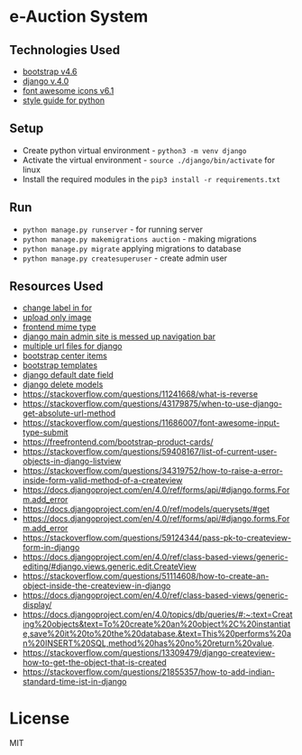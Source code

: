 # e-Auction System

## Technologies Used 

- [bootstrap v4.6](https://getbootstrap.com/docs/4.6/getting-started/build-tools/)
- [django v.4.0](https://docs.djangoproject.com/en/4.0/)
- [font awesome icons v6.1](https://fontawesome.com/search?s=solid%2Cbrands)
- [style guide for python](https://peps.python.org/pep-0008/)

## Setup

- Create python virtual environment - `python3 -m venv django`
- Activate the virtual environment - `source ./django/bin/activate` for linux
- Install the required modules in the `pip3 install -r requirements.txt`

## Run 

- `python manage.py runserver` - for running server
- `python manage.py makemigrations auction` - making migrations
- `python manage.py migrate` applying migrations to database
- `python manage.py createsuperuser` - create admin user

## Resources Used

- [change label in for](https://stackoverflow.com/questions/636905/django-form-set-label_)
- [upload only image](https://stackoverflow.com/questions/6460848/how-to-limit-file-types-on-file-uploads-for-modelforms-with-filefields)
- [frontend mime type](https://developer.mozilla.org/en-US/docs/Web/HTML/Element/input/file)
- [django main admin site is messed up navigation bar](https://stackoverflow.com/questions/67709529/django-admin-site-nav-sidebar-messed-up)
- [multiple url files for django](https://stackoverflow.com/questions/59698254/how-do-i-create-multiple-urls-py-in-django-app)
- [bootstrap center items](https://stackoverflow.com/questions/39031224/how-to-center-cards-in-bootstrap-4)
- [bootstrap templates](https://mdbootstrap.com/docs/standard/extended/login/#!)
- [django default date field](https://stackoverflow.com/questions/22846048/django-form-as-p-datefield-not-showing-input-type-as-date)
- [django delete models](https://stackoverflow.com/questions/38388423/what-does-on-delete-do-on-django-models)
- https://stackoverflow.com/questions/11241668/what-is-reverse
- https://stackoverflow.com/questions/43179875/when-to-use-django-get-absolute-url-method
- https://stackoverflow.com/questions/11686007/font-awesome-input-type-submit
- https://freefrontend.com/bootstrap-product-cards/
- https://stackoverflow.com/questions/59408167/list-of-current-user-objects-in-django-listview
- https://stackoverflow.com/questions/34319752/how-to-raise-a-error-inside-form-valid-method-of-a-createview
- https://docs.djangoproject.com/en/4.0/ref/forms/api/#django.forms.Form.add_error
- https://docs.djangoproject.com/en/4.0/ref/models/querysets/#get
- https://docs.djangoproject.com/en/4.0/ref/forms/api/#django.forms.Form.add_error
- https://stackoverflow.com/questions/59124344/pass-pk-to-createview-form-in-django
- https://docs.djangoproject.com/en/4.0/ref/class-based-views/generic-editing/#django.views.generic.edit.CreateView
- https://stackoverflow.com/questions/51114608/how-to-create-an-object-inside-the-createview-in-django
- https://docs.djangoproject.com/en/4.0/ref/class-based-views/generic-display/
- https://docs.djangoproject.com/en/4.0/topics/db/queries/#:~:text=Creating%20objects&text=To%20create%20an%20object%2C%20instantiate,save%20it%20to%20the%20database.&text=This%20performs%20an%20INSERT%20SQL,method%20has%20no%20return%20value.
- https://stackoverflow.com/questions/13309479/django-createview-how-to-get-the-object-that-is-created
- https://stackoverflow.com/questions/21855357/how-to-add-indian-standard-time-ist-in-django


# License

MIT